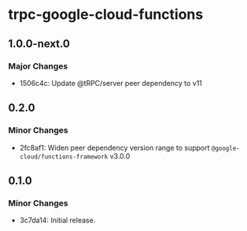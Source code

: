 # trpc-google-cloud-functions

## 1.0.0-next.0

### Major Changes

- 1506c4c: Update @tRPC/server peer dependency to v11

## 0.2.0

### Minor Changes

- 2fc8af1: Widen peer dependency version range to support `@google-cloud/functions-framework` v3.0.0

## 0.1.0

### Minor Changes

- 3c7da14: Initial release.
